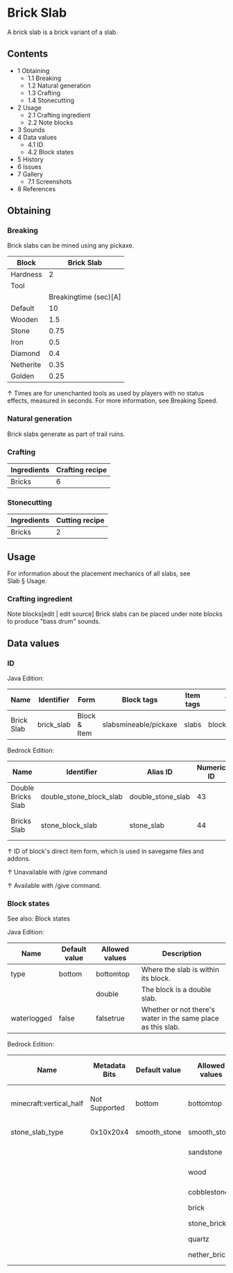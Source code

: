# Brick Slab
A brick slab is a brick variant of a slab.

## Contents
- 1 Obtaining
	- 1.1 Breaking
	- 1.2 Natural generation
	- 1.3 Crafting
	- 1.4 Stonecutting
- 2 Usage
	- 2.1 Crafting ingredient
	- 2.2 Note blocks
- 3 Sounds
- 4 Data values
	- 4.1 ID
	- 4.2 Block states
- 5 History
- 6 Issues
- 7 Gallery
	- 7.1 Screenshots
- 8 References

## Obtaining
### Breaking
Brick slabs can be mined using any pickaxe.

| Block     | Brick Slab            |
|-----------|-----------------------|
| Hardness  | 2                     |
| Tool      |                       |
|           | Breakingtime (sec)[A] |
| Default   | 10                    |
| Wooden    | 1.5                   |
| Stone     | 0.75                  |
| Iron      | 0.5                   |
| Diamond   | 0.4                   |
| Netherite | 0.35                  |
| Golden    | 0.25                  |


↑ Times are for unenchanted tools as used by players with no status effects, measured in seconds. For more information, see Breaking Speed.


### Natural generation
Brick slabs generate as part of trail ruins.

### Crafting
| Ingredients | Crafting recipe |
|-------------|-----------------|
| Bricks      | 6               |

### Stonecutting
| Ingredients | Cutting recipe |
|-------------|----------------|
| Bricks      | 2              |

## Usage
For information about the placement mechanics of all slabs, see Slab § Usage.

### Crafting ingredient
Note blocks[edit | edit source]
Brick slabs can be placed under note blocks to produce "bass drum" sounds.

## Data values
### ID
Java Edition:

| Name       | Identifier | Form         | Block tags            | Item tags | Translation key            |
|------------|------------|--------------|-----------------------|-----------|----------------------------|
| Brick Slab | brick_slab | Block & Item | slabsmineable/pickaxe | slabs     | block.minecraft.brick_slab |

Bedrock Edition:

| Name               | Identifier              | Alias ID          | Numeric ID | Form                         | Item ID[i 1]                                           | Translation key                   |
|--------------------|-------------------------|-------------------|------------|------------------------------|--------------------------------------------------------|-----------------------------------|
| Double Bricks Slab | double_stone_block_slab | double_stone_slab | 43         | Block & Ungiveable Item[i 2] | double_stone_block_slabAlias ID:real_double_stone_slab | tile.double_stone_slab.brick.name |
| Bricks Slab        | stone_block_slab        | stone_slab        | 44         | Block & Giveable Item[i 3]   | stone_block_slabAlias ID:double_stone_slab             | tile.stone_slab.brick.name        |


↑ ID of block's direct item form, which is used in savegame files and addons.

↑ Unavailable with /give command

↑ Available with /give command.


### Block states
See also: Block states

Java Edition:

| Name        | Default value | Allowed values | Description                                                  |
|-------------|---------------|----------------|--------------------------------------------------------------|
| type        | bottom        | bottomtop      | Where the slab is within its block.                          |
|             |               | double         | The block is a double slab.                                  |
| waterlogged | false         | falsetrue      | Whether or not there's water in the same place as this slab. |

Bedrock Edition:

| Name                    | Metadata Bits | Default value | Allowed values | Values forMetadata Bits | Description                         |
|-------------------------|---------------|---------------|----------------|-------------------------|-------------------------------------|
| minecraft:vertical_half | Not Supported | bottom        | bottomtop      | Unsupported             | Where the slab is within its block. |
| stone_slab_type         | 0x10x20x4     | smooth_stone  | smooth_stone   | 0                       | Smooth Stone Slab                   |
|                         |               |               | sandstone      | 1                       | Sandstone Slab                      |
|                         |               |               | wood           | 2                       | Petrified Oak Slab                  |
|                         |               |               | cobblestone    | 3                       | Cobblestone Slab                    |
|                         |               |               | brick          | 4                       | Brick Slab                          |
|                         |               |               | stone_brick    | 5                       | Stone Brick Slab                    |
|                         |               |               | quartz         | 6                       | Quartz Slab                         |
|                         |               |               | nether_brick   | 7                       | Nether Brick Slab                   |



